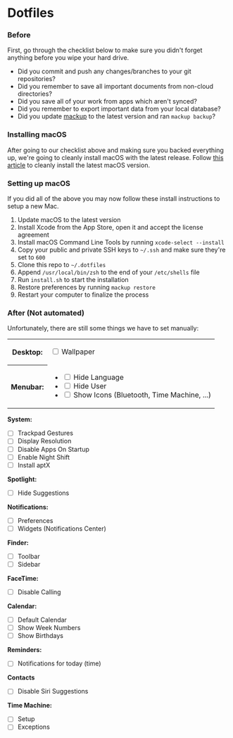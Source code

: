 # Dotfiles

### Before

First, go through the checklist below to make sure you didn't forget anything before you wipe your hard drive.

- Did you commit and push any changes/branches to your git repositories?
- Did you remember to save all important documents from non-cloud directories?
- Did you save all of your work from apps which aren't synced?
- Did you remember to export important data from your local database?
- Did you update [mackup](https://github.com/lra/mackup) to the latest version and ran `mackup backup`?

### Installing macOS

After going to our checklist above and making sure you backed everything up, we're going to cleanly install macOS with the latest release. Follow [this article](https://www.imore.com/how-do-clean-install-macos) to cleanly install the latest macOS version.

### Setting up macOS

If you did all of the above you may now follow these install instructions to setup a new Mac.

1. Update macOS to the latest version
2. Install Xcode from the App Store, open it and accept the license agreement
3. Install macOS Command Line Tools by running `xcode-select --install`
4. Copy your public and private SSH keys to `~/.ssh` and make sure they're set to `600`
5. Clone this repo to `~/.dotfiles`
6. Append `/usr/local/bin/zsh` to the end of your `/etc/shells` file
7. Run `install.sh` to start the installation
8. Restore preferences by running `mackup restore`
9. Restart your computer to finalize the process

### After (Not automated)

Unfortunately, there are still some things we have to set manually:

<table style="width: 100%;">
<tr>
<th>Desktop:</th>
<td>
<p><input type="checkbox"> Wallpaper</p>
</td>
</tr>
<tr>
<th>Menubar:</th>
<td>
<ul>
<li><input type="checkbox"> Hide Language</li>
<li><input type="checkbox"> Hide User</li>
<li><input type="checkbox"> Show Icons (Bluetooth, Time Machine, ...)</li>
</ul>
</td>
</tr>
</table>

**System:**
- [ ] Trackpad Gestures
- [ ] Display Resolution
- [ ] Disable Apps On Startup
- [ ] Enable Night Shift
- [ ] Install aptX

**Spotlight:**
- [ ] Hide Suggestions

**Notifications:**
- [ ] Preferences
- [ ] Widgets (Notifications Center)

**Finder:**
- [ ] Toolbar
- [ ] Sidebar

**FaceTime:**
- [ ] Disable Calling

**Calendar:**
- [ ] Default Calendar
- [ ] Show Week Numbers
- [ ] Show Birthdays

**Reminders:**
- [ ] Notifications for today (time)

**Contacts**
- [ ] Disable Siri Suggestions

**Time Machine:**
- [ ] Setup
- [ ] Exceptions
